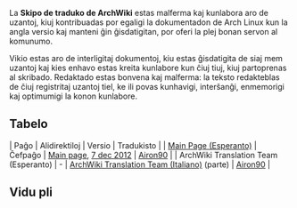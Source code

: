 La **Skipo de traduko de ArchWiki** estas malferma kaj kunlabora aro de uzantoj, kiuj kontribuadas por egaligi la dokumentadon de Arch Linux kun la angla versio kaj manteni ĝin ĝisdatigitan, por oferi la plej bonan servon al komunumo.

Vikio estas aro de interligitaj dokumentoj, kiu estas ĝisdatigita de siaj mem uzantoj kaj kies enhavo estas kreita kunlabore kun ĉiuj tiuj, kiuj partoprenas al skribado. Redaktado estas bonvena kaj malferma: la teksto redakteblas de ĉiuj registritaj uzantoj tiel, ke ili povas kunhavigi, interŝanĝi, enmemorigi kaj optimumigi la konon kunlabore.

## Tabelo

| Paĝo | Alidirektiloj | Versio | Tradukisto |
| [Main Page (Esperanto)](/index.php/Main_Page_(Esperanto) "Main Page (Esperanto)") | Ĉefpaĝo | [Main page](/index.php/Main_page "Main page"), [7 dec 2012](https://wiki.archlinux.org/index.php?title=Main_Page&diff=239290&oldid=214059) | [Airon90](/index.php/User:Airon90 "User:Airon90") |
| <a class="mw-selflink selflink">ArchWiki Translation Team (Esperanto)</a> | - | [ArchWiki Translation Team (Italiano)](/index.php/ArchWiki_Translation_Team_(Italiano) "ArchWiki Translation Team (Italiano)") (parte) | [Airon90](/index.php/User:Airon90 "User:Airon90") |

## Vidu pli